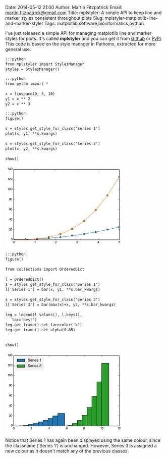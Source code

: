 Date: 2014-05-12 21:00
Author: Martin Fitzpatrick
Email: martin.fitzpatrick@gmail.com
Title: mplstyler: A simple API to keep line and marker styles consistent throughout plots
Slug: mplstyler-matplotlib-line-and-marker-styler
Tags: matplotlib,software,bioinformatics,python

I've just released a simple API for managing matplotlib line and marker styles for plots. It's called **mplstyler** and you can get it from [Github][mplstyler-github] or [PyPi][mplstyler-pypi]. This code is based on the style manager in Pathomx, extracted for more general use.

    :::python
    from mplstyler import StylesManager
    styles = StylesManager()     

<!-- -->

    :::python
    from pylab import *

    x = linspace(0, 5, 10)
    y1 = x ** 2
    y2 = x ** 3

<!-- -->

    :::python
    figure()
    
    s = styles.get_style_for_class('Series 1')
    plot(x, y1, **s.kwargs)
    
    s = styles.get_style_for_class('Series 2')
    plot(x, y2, **s.kwargs)
    
    show()


![Image 2](https://raw.githubusercontent.com/mfitzp/mplstyler/master/output_3_0.png)

    :::python
    figure()

    from collections import OrderedDict

    l = OrderedDict()
    s = styles.get_style_for_class('Series 1')
    l['Series 1'] = bar(x, y1, **s.bar_kwargs)
    
    s = styles.get_style_for_class('Series 3')
    l['Series 3'] = bar(max(x)+x, y2, **s.bar_kwargs)
    
    leg = legend(l.values(), l.keys(),
       loc='best') 
    leg.get_frame().set_facecolor('k')                      
    leg.get_frame().set_alpha(0.05)     
    
    
    show()


![Image 2](https://raw.githubusercontent.com/mfitzp/mplstyler/master/output_4_0.png)

Notice that Series 1 has again been displayed using the same colour, since the classname ('Series 1')
is unchanged. However, Series 3 is assigned a new colour as it doesn't match any of the previous classes.

[mplstyler-github]: https://github.com/mfitzp/mplstyler
[mplstyler-pypi]: https://pypi.python.org/pypi/mplstyler

